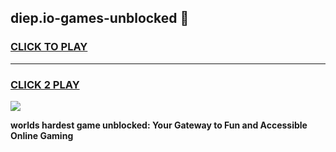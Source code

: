 
## diep.io-games-unblocked 👋
<h3>
<a href="https://premium.freeplayer.one?title=diep.io-games-unblocked&ref=14F">CLICK TO PLAY</a></h3>
<hr>

<h3>
<a href="https://premium.freeplayer.one?title=diep.io-games-unblocked&ref=14F">CLICK 2 PLAY</a>
  
</h3>

<a href="https://premium.freeplayer.one?title=diep.io-games-unblocked&ref=12F/"><img src="https://clearcache.store/games.png"></a>


**worlds hardest game unblocked: Your Gateway to Fun and Accessible Online Gaming**
